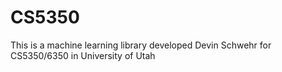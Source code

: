 # CS5350
This is a machine learning library developed Devin Schwehr for CS5350/6350 in University of Utah
